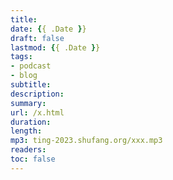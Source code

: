 ```yaml
---
title: 
date: {{ .Date }}
draft: false
lastmod: {{ .Date }}
tags:
- podcast
- blog
subtitle:
description: 
summary: 
url: /x.html
duration: 
length: 
mp3: ting-2023.shufang.org/xxx.mp3
readers: 
toc: false
---
```

